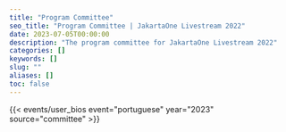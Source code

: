```yaml
---
title: "Program Committee"
seo_title: "Program Committee | JakartaOne Livestream 2022"
date: 2023-07-05T00:00:00
description: "The program committee for JakartaOne Livestream 2022"
categories: []
keywords: []
slug: ""
aliases: []
toc: false
---
```


{{< events/user_bios event="portuguese" year="2023" source="committee" >}}